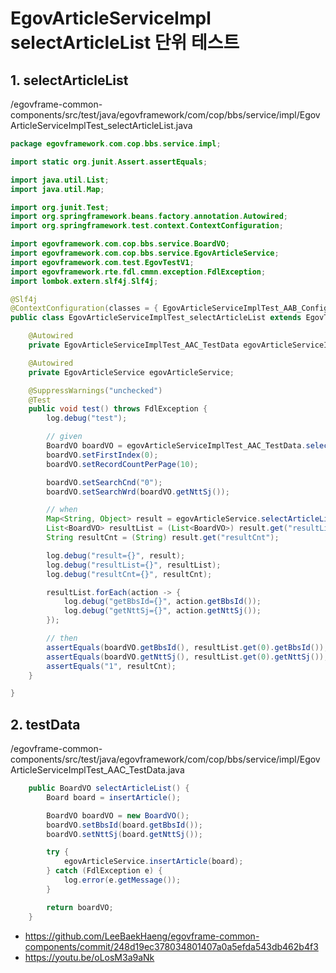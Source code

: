 # EgovArticleServiceImpl selectArticleList 단위 테스트

## 1. selectArticleList

/egovframe-common-components/src/test/java/egovframework/com/cop/bbs/service/impl/EgovArticleServiceImplTest_selectArticleList.java

```java
package egovframework.com.cop.bbs.service.impl;

import static org.junit.Assert.assertEquals;

import java.util.List;
import java.util.Map;

import org.junit.Test;
import org.springframework.beans.factory.annotation.Autowired;
import org.springframework.test.context.ContextConfiguration;

import egovframework.com.cop.bbs.service.BoardVO;
import egovframework.com.cop.bbs.service.EgovArticleService;
import egovframework.com.test.EgovTestV1;
import egovframework.rte.fdl.cmmn.exception.FdlException;
import lombok.extern.slf4j.Slf4j;

@Slf4j
@ContextConfiguration(classes = { EgovArticleServiceImplTest_AAB_Configuration.class })
public class EgovArticleServiceImplTest_selectArticleList extends EgovTestV1 {

	@Autowired
	private EgovArticleServiceImplTest_AAC_TestData egovArticleServiceImplTest_AAC_TestData;

	@Autowired
	private EgovArticleService egovArticleService;

	@SuppressWarnings("unchecked")
	@Test
	public void test() throws FdlException {
		log.debug("test");

		// given
		BoardVO boardVO = egovArticleServiceImplTest_AAC_TestData.selectArticleList();
		boardVO.setFirstIndex(0);
		boardVO.setRecordCountPerPage(10);

		boardVO.setSearchCnd("0");
		boardVO.setSearchWrd(boardVO.getNttSj());

		// when
		Map<String, Object> result = egovArticleService.selectArticleList(boardVO);
		List<BoardVO> resultList = (List<BoardVO>) result.get("resultList");
		String resultCnt = (String) result.get("resultCnt");

		log.debug("result={}", result);
		log.debug("resultList={}", resultList);
		log.debug("resultCnt={}", resultCnt);

		resultList.forEach(action -> {
			log.debug("getBbsId={}", action.getBbsId());
			log.debug("getNttSj={}", action.getNttSj());
		});

		// then
		assertEquals(boardVO.getBbsId(), resultList.get(0).getBbsId());
		assertEquals(boardVO.getNttSj(), resultList.get(0).getNttSj());
		assertEquals("1", resultCnt);
	}

}
```

## 2. testData

/egovframe-common-components/src/test/java/egovframework/com/cop/bbs/service/impl/EgovArticleServiceImplTest_AAC_TestData.java

```java
	public BoardVO selectArticleList() {
		Board board = insertArticle();

		BoardVO boardVO = new BoardVO();
		boardVO.setBbsId(board.getBbsId());
		boardVO.setNttSj(board.getNttSj());

		try {
			egovArticleService.insertArticle(board);
		} catch (FdlException e) {
			log.error(e.getMessage());
		}

		return boardVO;
	}
```

- https://github.com/LeeBaekHaeng/egovframe-common-components/commit/248d19ec378034801407a0a5efda543db462b4f3
- https://youtu.be/oLosM3a9aNk

